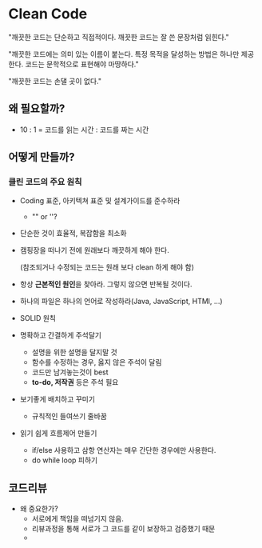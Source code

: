 # Clean Code

"깨끗한 코드는 단순하고 직접적이다. 깨끗한 코드는 잘 쓴 문장처럼 읽힌다."

"깨끗한 코드에는 의미 있는 이름이 붙는다. 특정 목적을 달성하는 방법은 하나만 제공한다. 코드는 문학적으로 표현해야 마땅하다."

"깨끗한 코드는 손댈 곳이 없다."

## 왜 필요할까?

* 10 : 1 = 코드를 읽는 시간 : 코드를 짜는 시간

## 어떻게 만들까?

### 클린 코드의 주요 원칙

* Coding 표준, 아키텍쳐 표준 및 설계가이드를 준수하라

  * "" or ''?

* 단순한 것이 효율적, 복잡함을 최소화

* 캠핑장을 떠나기 전에 원래보다 깨끗하게 해야 한다.

  (참조되거나 수정되는 코드는 원래 보다 clean 하게 해야 함)

* 항상 **근본적인 원인**을 찾아라. 그렇지 않으면 반복될 것이다.

* 하나의 파일은 하나의 언어로 작성하라(Java, JavaScript, HTMl, ...)

* SOLID 원칙
* 명확하고 간결하게 주석달기
  * 설명을 위한 설명을 달지말 것
  * 함수를 수정하는 경우, 옳지 않은 주석이 달림
  * 코드만 남겨놓는것이 best
  * **to-do, 저작권** 등은 주석 필요

* 보기좋게 배치하고 꾸미기
  * 규칙적인 들여쓰기 줄바꿈
* 읽기 쉽게 흐름제어 만들기
  * if/else 사용하고 삼항 연산자는 매우 간단한 경우에만 사용한다.
  * do while loop 피하기

## 코드리뷰

* 왜 중요한가?
  * 서로에게 책임을 떠넘기지 않음.
  * 리뷰과정을 통해 서로가 그 코드를 같이 보장하고 검증했기 때문
  * 